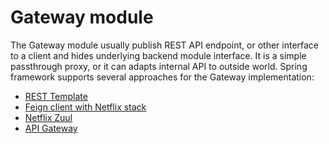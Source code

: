 # Gateway module
The Gateway module usually publish REST API endpoint, or other interface to a client and hides
underlying backend module interface. It is a simple passthrough proxy, or it can adapts internal
API to outside world. Spring framework supports several approaches for the Gateway implementation:

* [REST Template](https://spring.io/guides/gs/consuming-rest/)
* [Feign client with Netflix stack](https://cloud.spring.io/spring-cloud-netflix/multi/multi_spring-cloud-feign.html)
* [Netflix Zuul](https://github.com/Netflix/zuul)
* [API Gateway](https://spring.io/projects/spring-cloud-gateway) 
  



